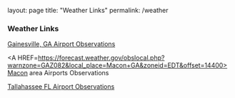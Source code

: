 layout: page
title: "Weather Links"
permalink: /weather
<H3>Weather Links</H3>
<A HREF=https://forecast.weather.gov/data/obhistory/KGVL.html>Gainesville, GA Airport Observations</A>

<A HREF=https://forecast.weather.gov/obslocal.php?warnzone=GAZ082&local_place=Macon+GA&zoneid=EDT&offset=14400>Macon area Airports Observations</A>

<A HREF=https://forecast.weather.gov/data/obhistory/KTLH.html>Tallahassee FL Airport Observations</A>
